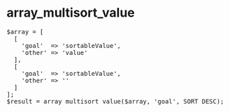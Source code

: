 # array_multisort_value
<pre>
$array = [
  [
    'goal'  => 'sortableValue',
    'other' => 'value'
  ],
  [
    'goal'  => 'sortableValue',
    'other' => ''
  ]
];
$result = array_multisort_value($array, 'goal', SORT_DESC);
</pre>
